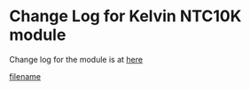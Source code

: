 # Change Log for Kelvin NTC10K module

Change log for the module is at
[here](https://github.com/grodansparadis/can4vscp-kelvin-ntc10k/blob/master/HISTORY.txt)

  
[filename](./bottom-copyright.md ':include')

